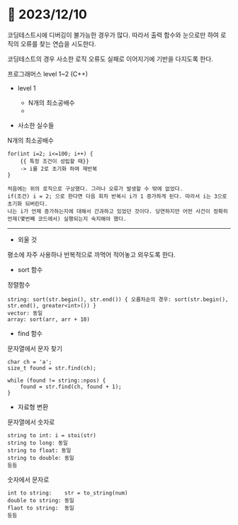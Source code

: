 # 📅 2023/12/10

코딩테스트시에 디버깅이 불가능한 경우가 많다. 따라서 출력 함수와 눈으로만 하여 로직의 오류를 찾는 연습을 시도한다. 

코딩테스트의 경우 사소한 로직 오류도 실패로 이어지기에 기반을 다지도록 한다.

프로그래머스 level 1~2 (C++)
- level 1
    - N개의 최소공배수
    - 




- 사소한 실수들

N개의 최소공배수

    for(int i=2; i<=100; i++) {
        {{ 특정 조건이 성립할 때}}
        -> i를 2로 초기화 하여 재반복
    }

    처음에는 위의 로직으로 구상했다. 그러나 오류가 발생할 수 밖에 없었다.
    if(조건) i = 2; 으로 한다면 다음 회차 반복시 i가 1 증가하게 된다. 따라서 i는 3으로 초기화 되버린다.
    나는 i가 언제 증가하는지에 대해서 간과하고 있었던 것이다. 당연하지만 어떤 사건이 정확히 언제(몇번째 코드에서) 실행되는지 숙지해야 했다.



***


- 외울 것

평소에 자주 사용하나 반복적으로 까먹어 적어놓고 외우도록 한다.

- sort 함수

정렬함수

    string: sort(str.begin(), str.end()) { 오름차순의 경우: sort(str.begin(), str.end(), greater<int>()) }
    vector: 동일
    array: sort(arr, arr + 10)

- find 함수

문자열에서 문자 찾기

    char ch = 'a';
    size_t found = str.find(ch);
    
    while (found != string::npos) {
        found = str.find(ch, found + 1);
    }

- 자료형 변환

문자열에서 숫자로

    string to int: i = stoi(str)
    string to long: 동일
    string to float: 동일
    string to double: 동일
    등등

숫자에서 문자로

    int to string:    str = to_string(num)
    double to string: 동일
    flaot to string:  동일
    등등
